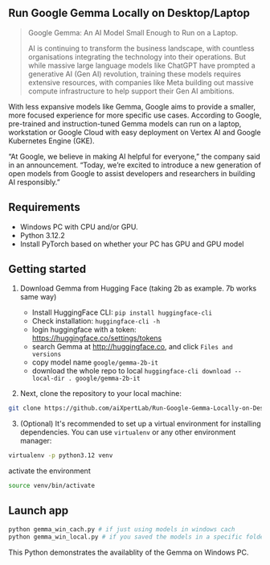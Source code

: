 ## Run Google Gemma Locally on Desktop/Laptop

> Google Gemma: An AI Model Small Enough to Run on a Laptop. 
>
>AI is continuing to transform the business landscape, with countless organisations integrating the technology into their operations. But while massive large language models like ChatGPT have prompted a generative AI (Gen AI) revolution, training these models requires extensive resources, with companies like Meta building out massive compute infrastructure to help support their Gen AI ambitions.

With less expansive models like Gemma, Google aims to provide a smaller, more focused experience for more specific use cases. According to Google, pre-trained and instruction-tuned Gemma models can run on a laptop, workstation or Google Cloud with easy deployment on Vertex AI and Google Kubernetes Engine (GKE).

“At Google, we believe in making AI helpful for everyone,” the company said in an announcement. “Today, we’re excited to introduce a new generation of open models from Google to assist developers and researchers in building AI responsibly.”


## Requirements

- Windows PC with CPU and/or GPU. 
- Python 3.12.2
- Install PyTorch based on whether your PC has GPU and GPU model

## Getting started

1. Download Gemma from Hugging Face (taking 2b as example. 7b works same way)
   
    - Install HuggingFace CLI: `pip install huggingface-cli`
    - Check installation: `huggingface-cli -h`
    - login huggingface with a token: https://huggingface.co/settings/tokens
    - search Gemma at http://huggingface.co, and click `Files and versions`
    - copy model name `google/gemma-2b-it`
    - download the whole repo to local `huggingface-cli download --local-dir . google/gemma-2b-it`

2. Next, clone the repository to your local machine:

```bash
git clone https://github.com/aiXpertLab/Run-Google-Gemma-Locally-on-Desktop-Laptop.git
```

3. (Optional) It's recommended to set up a virtual environment for installing dependencies. You can use `virtualenv` or any other environment manager:

```bash
virtualenv -p python3.12 venv
```

activate the environment

```bash
source venv/bin/activate
```

## Launch app

```bash
python gemma_win_cach.py # if just using models in windows cach
python gemma_win_local.py # if you saved the models in a specific folder
```

This Python demonstrates the availablity of the Gemma on Windows PC. 